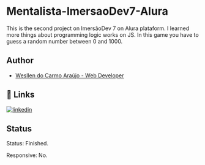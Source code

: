 # Mentalista-ImersaoDev7-Alura

This is the second project on ImersãoDev 7 on Alura plataform. I learned more things about programming logic works on JS.
In this game you have to guess a random number between 0 and 1000.

## Author

- [Wesllen do Carmo Araújo - Web Developer](https://www.github.com/WesllenAraujo)


## 🔗 Links
[![linkedin](https://img.shields.io/badge/linkedin-0A66C2?style=for-the-badge&logo=linkedin&logoColor=white)](https://www.linkedin.com/in/wesllen-do-carmo-ara%C3%BAjo-0b1115276/)


## Status

Status: Finished.

Responsive: No.
